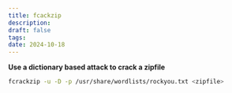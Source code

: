 ```yaml
---
title: fcackzip
description: 
draft: false
tags: 
date: 2024-10-18
---
```


**Use a dictionary based attack to crack a zipfile**
```bash
fcrackzip -u -D -p /usr/share/wordlists/rockyou.txt <zipfile>
```



